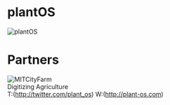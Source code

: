plantOS
============================
![plantOS](https://pbs.twimg.com/media/Cm8o6hLUEAE-DLq.jpg)


Partners
============================
![MITCityFarm](https://avatars1.githubusercontent.com/u/8797566?v=3&s=200)
<BR>
Digitizing Agriculture
</BR>
T:(http://twitter.com/plant_os) W:(http://plant-os.com)
